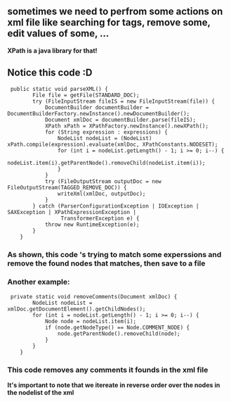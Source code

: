 ## sometimes we need to perfrom some actions on xml file like searching for tags, remove some, edit values of some, ...

**XPath is a java library for that!**

## Notice this code :D
```
 public static void parseXML() {
        File file = getFile(STANDARD_DOC);
        try (FileInputStream fileIS = new FileInputStream(file)) {
            DocumentBuilder documentBuilder = DocumentBuilderFactory.newInstance().newDocumentBuilder();
            Document xmlDoc = documentBuilder.parse(fileIS);
            XPath xPath = XPathFactory.newInstance().newXPath();
            for (String expression : expressions) {
                NodeList nodeList = (NodeList) xPath.compile(expression).evaluate(xmlDoc, XPathConstants.NODESET);
                for (int i = nodeList.getLength() - 1; i >= 0; i--) {
                    nodeList.item(i).getParentNode().removeChild(nodeList.item(i));
                }
            }
            try (FileOutputStream outputDoc = new FileOutputStream(TAGGED_REMOVE_DOC)) {
                writeXml(xmlDoc, outputDoc);
            }
        } catch (ParserConfigurationException | IOException | SAXException | XPathExpressionException |
                 TransformerException e) {
            throw new RuntimeException(e);
        }
    }
```
### As shown, this code 's trying to match some experssions and remove the found nodes that matches, then save to a file

### Another example:
```
 private static void removeComments(Document xmlDoc) {
        NodeList nodeList = xmlDoc.getDocumentElement().getChildNodes();
        for (int i = nodeList.getLength() - 1; i >= 0; i--) {
            Node node = nodeList.item(i);
            if (node.getNodeType() == Node.COMMENT_NODE) {
                node.getParentNode().removeChild(node);
            }
        }
    }
```
### This code removes any comments it founds in the xml file
**It's important to note that we itereate in reverse order over the nodes in the nodelist of the xml**

